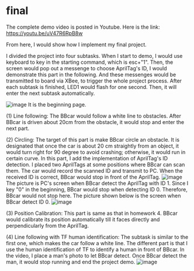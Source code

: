 # final
The complete demo video is posted in Youtube. Here is the link: https://youtu.be/uV47R6RpB8w

From here, I would show how I implement my final project.

I divided the project into four subtasks. When I start to demo, I would use keyboard to key in the starting command, which is esc+"1".
Then, the screen would pop out a messenge to choose AprilTag's ID, I would demonstrate this part in the following. And these messenges 
would be transmitted to board via XBee, to trigger the whole project process. After each subtask is finished, LED1 would flash for one 
second. Then, it will enter the next subtask automatically.

![image](https://user-images.githubusercontent.com/55796795/123086675-4c75da00-d456-11eb-89e5-814f014f39df.png)
It is the beginning page. 

(1) Line following:
The BBcar would follow a white line to obstacles. After BBcar is driven about 20cm from the obstacle, it would stop and enter the 
next part.

(2) Circling:
The target of this part is make BBcar circle an obstacle. It is designated that once the car is about 20 cm straightly from an object, 
it would turn right for 90 degree to avoid crashing; otherwise, it would run in certain curve. In this part, I add the implementation 
of  AprilTag's ID detection. I placed two AprilTags at some positions where BBcar can scan them. The car would record the scanned ID 
and transmit to PC. When the received ID is correct, BBcar would stop in front of the AprilTag.
![image](https://user-images.githubusercontent.com/55796795/123085344-b4c3bc00-d454-11eb-9f5f-daa3ee535bc5.png)
The picture is PC's screen when BBcar detect the AprilTag with ID 1. Since I key "0" in the beginning, BBcar would stop when detecting 
ID 0. Therefore, BBcar would not stop here. The picture shown below is the screen when BBcar detect ID 0.
![image](https://user-images.githubusercontent.com/55796795/123085880-56e3a400-d455-11eb-8f41-7ee970aa8b3a.png)


(3) Position Calibration:
This part is same as that in homework 4. BBcar would calibrate its position automatically till it faces directly and perpendicularly 
from the AprilTag.

(4) Line following with TF human identification:
The subtask is similar to the first one, which makes the car follow a white line. The different part is that I use the human 
identification of TF to identify a human in front of BBcar. In the video, I place a man's photo to let BBcar detect. Once BBcar detect 
the man, it would stop running and end the project demo.
![image](https://user-images.githubusercontent.com/55796795/123086176-b04bd300-d455-11eb-8b5a-8e34b308d7ba.png)


